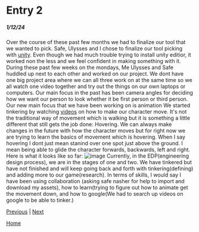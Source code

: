 # Entry 2
##### 1/12/24

Over the course of these past few months we had to finalize our tool that we wanted to pick. Safe, Ulysses and I chose to finalize our tool picking with [unity](https://unity.com/). Even though we had much trouble trying to install unity editior, it worked non the less and we feel confident in making something with it. During these past few weeks on the mondays, Me Ulysses and Safe huddled up next to each other and worked on our project. We dont have one big project area where we can all three work on at the same time so we all watch one video together and try out the things on our own laptops or computers. Our main focus in the past has been camera angles for deciding how we want our person to look whether it be first person or third person. Our new main focus that we have been working on is animation We started tinkering by watching [videos](https://www.youtube.com/watch?v=qQLvcS9FxnY) on how to make our character move. It's not the traditional way of movement which is walking but it is something a little different that still gets the job done: Hovering. We can always make changes in the future with how the character moves but for right now we are trying to learn the basics of movement which is hovering. When I say hovering I dont just mean stanind over one spot just above the ground. I mean being able to glide the character forwards, backwards, left and right. Here is what it looks like so far: ![image](https://github.com/jaidena2277/apcsa-freedom-project/assets/91745222/cc0ec8b5-2461-4665-92f1-cda252c13d3d) Currently, in the EDP(engineering design process), we are in the stages of one and two. We have tinkered but have not finished and will keep going back and forth with tinkering(defining) and adding more to our game(research). In terms of skills, I would say I have been using collaboration (asking safe nasher for help to import and download my assets), how to learn(trying to figure out how to animate get the movement down, and how to google(We had to search up videos on google to be able to tinker.)


[Previous](entry01.md) | [Next](entry03.md)

[Home](../README.md)
